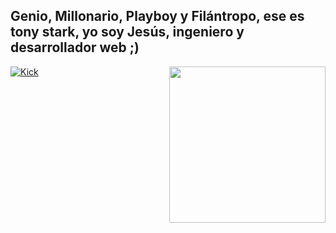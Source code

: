 ## Genio, Millonario, Playboy y Filántropo, ese es tony stark, yo soy Jesús, ingeniero y desarrollador web ;)
<img align="right" src="https://cdn.pixabay.com/animation/2024/05/16/21/45/21-45-34-3_512.gif" width="250" /> 

[![Kick](https://img.shields.io/badge/kick-53FC18?style=for-the-badge&logo=kick&logoColor=black&labelColor=53FC18&color=000)](https://kick.com/imsoto)
